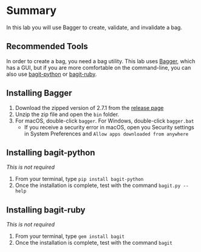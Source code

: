 # Summary
In this lab you will use Bagger to create, validate, and invalidate a bag.

## Recommended Tools
In order to create a bag, you need a bag utility. This lab uses [Bagger](https://github.com/LibraryOfCongress/bagger/releases/tag/v2.7.6), which has a GUI, but if you are more comfortable on the command-line, you can also use [bagit-python](https://github.com/LibraryOfCongress/bagit-python) or [bagit-ruby](https://github.com/tipr/bagit).

## Installing Bagger
1. Download the zipped version of 2.7.1 from the [release page](https://github.com/LibraryOfCongress/bagger/releases)
2. Unzip the zip file and open the `bin` folder.
3. For macOS,  double-click `bagger`. For Windows, double-click `bagger.bat`
    * If you receive a security error in macOS, open you Security settings in System Preferences and `Allow apps downloaded from anywhere`

## Installing bagit-python
_This is not required_
1. From your terminal, type `pip install bagit-python`
2. Once the installation is complete, test with the command `bagit.py --help`

## Installing bagit-ruby
_This is not required_
1. From your terminal, type `gem install bagit`
2. Once the installation is complete, test with the command `bagit`
